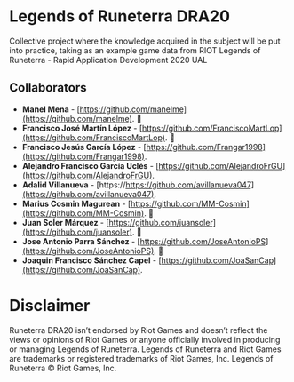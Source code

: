 # Legends of Runeterra DRA20
Collective project where the knowledge acquired in the subject will be put into practice, taking as an example game data from RIOT Legends of Runeterra - Rapid Application Development 2020 UAL

## Collaborators

* **Manel Mena** -  [https://github.com/manelme](https://github.com/manelme). :key:
* **Francisco José Martín López** - [https://github.com/FranciscoMartLop](https://github.com/FranciscoMartLop). :key:
* **Francisco Jesús García López** -  [https://github.com/Frangar1998](https://github.com/Frangar1998).
* **Alejandro Francisco García Uclés** -  [https://github.com/AlejandroFrGU](https://github.com/AlejandroFrGU).
* **Adalid Villanueva** - [https://https://github.com/avillanueva047](https://github.com/avillanueva047).
* **Marius Cosmin Magurean** - [https://github.com/MM-Cosmin](https://github.com/MM-Cosmin). :key:
* **Juan Soler Márquez** -  [https://github.com/juansoler](https://github.com/juansoler). :key:
* **Jose Antonio Parra Sánchez** -  [https://github.com/JoseAntonioPS](https://github.com/JoseAntonioPS). :key:
* **Joaquin Francisco Sánchez Capel** - [https://github.com/JoaSanCap](https://github.com/JoaSanCap).

# Disclaimer

Runeterra DRA20 isn’t endorsed by Riot Games and doesn’t reflect the views or opinions of Riot Games or anyone officially involved in producing or managing Legends of Runeterra. Legends of Runeterra and Riot Games are trademarks or registered trademarks of Riot Games, Inc. Legends of Runeterra © Riot Games, Inc.
